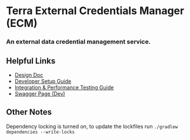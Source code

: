 # Terra External Credentials Manager (ECM)
### An external data credential management service.

## Helpful Links

* [Design Doc](https://docs.google.com/document/d/1vNYCAcyxB5bDwR0KIfKEb4h6kIz52BUGyJTIquzq5bg/edit)
* [Developer Setup Guide](/DEVELOPMENT.md)
* [Integration & Performance Testing Guide](/integration/README.md)
* [Swagger Page (Dev)](https://externalcreds.dsde-dev.broadinstitute.org/)

## Other Notes

Dependency locking is turned on, to update the lockfiles run `./gradlew dependencies --write-locks`